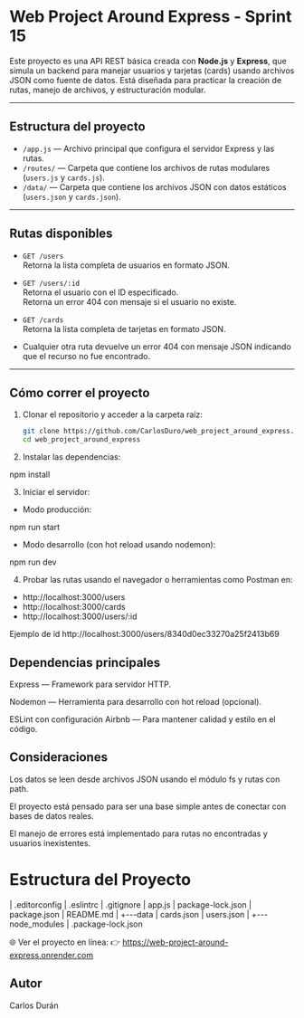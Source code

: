 # Web Project Around Express - Sprint 15

Este proyecto es una API REST básica creada con **Node.js** y **Express**, que simula un backend para manejar usuarios y tarjetas (cards) usando archivos JSON como fuente de datos. Está diseñada para practicar la creación de rutas, manejo de archivos, y estructuración modular.

---

## Estructura del proyecto

- `/app.js` — Archivo principal que configura el servidor Express y las rutas.
- `/routes/` — Carpeta que contiene los archivos de rutas modulares (`users.js` y `cards.js`).
- `/data/` — Carpeta que contiene los archivos JSON con datos estáticos (`users.json` y `cards.json`).

---

## Rutas disponibles

- `GET /users`  
  Retorna la lista completa de usuarios en formato JSON.

- `GET /users/:id`  
  Retorna el usuario con el ID especificado.  
  Retorna un error 404 con mensaje si el usuario no existe.

- `GET /cards`  
  Retorna la lista completa de tarjetas en formato JSON.

- Cualquier otra ruta devuelve un error 404 con mensaje JSON indicando que el recurso no fue encontrado.

---

## Cómo correr el proyecto

1. Clonar el repositorio y acceder a la carpeta raíz:

   ```bash
   git clone https://github.com/CarlosDuro/web_project_around_express.git
   cd web_project_around_express

   ```

2. Instalar las dependencias:

npm install

3. Iniciar el servidor:

- Modo producción:

npm run start

- Modo desarrollo (con hot reload usando nodemon):

npm run dev

4. Probar las rutas usando el navegador o herramientas como Postman en:

- http://localhost:3000/users
- http://localhost:3000/cards
- http://localhost:3000/users/:id

Ejemplo de id http://localhost:3000/users/8340d0ec33270a25f2413b69

## Dependencias principales

Express — Framework para servidor HTTP.

Nodemon — Herramienta para desarrollo con hot reload (opcional).

ESLint con configuración Airbnb — Para mantener calidad y estilo en el código.

## Consideraciones

Los datos se leen desde archivos JSON usando el módulo fs y rutas con path.

El proyecto está pensado para ser una base simple antes de conectar con bases de datos reales.

El manejo de errores está implementado para rutas no encontradas y usuarios inexistentes.

# Estructura del Proyecto

| .editorconfig
| .eslintrc
| .gitignore
| app.js
| package-lock.json
| package.json
| README.md
|
+---data
| cards.json
| users.json
|
+---node_modules
| .package-lock.json

🌐 Ver el proyecto en línea: 👉 https://web-project-around-express.onrender.com

## Autor

Carlos Durán

```

```
